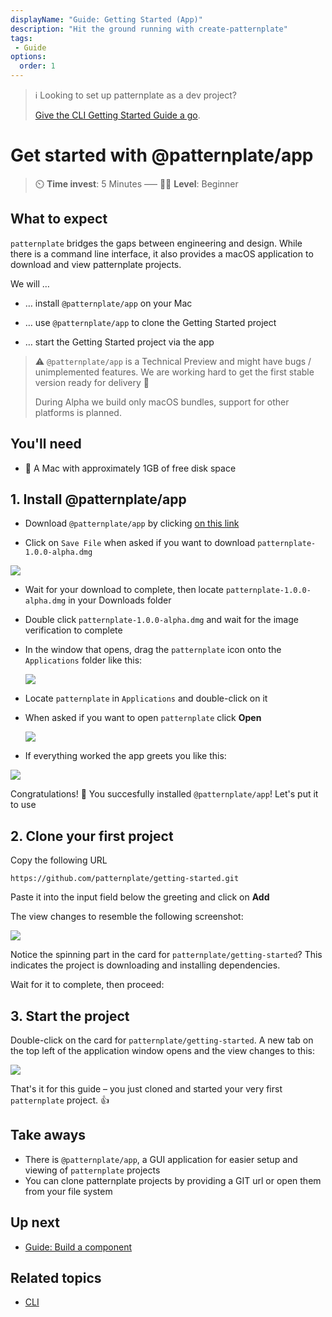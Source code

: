 ```yaml
---
displayName: "Guide: Getting Started (App)"
description: "Hit the ground running with create-patternplate"
tags: 
 - Guide
options:
  order: 1
---
```


> :information_source: 
> Looking to set up patternplate as a dev project? 
> 
> [Give the CLI Getting Started Guide a go](./doc/docs/guides/getting-started?guides-enabled=true).

# Get started with @patternplate/app

> :timer_clock: **Time invest**: 5 Minutes ––– :woman_student: **Level**: Beginner

## What to expect

`patternplate` bridges the gaps between engineering and design. While there is a command line interface, it also provides a macOS application to download and view patternplate projects.

We will …

* … install `@patternplate/app` on your Mac

* … use `@patternplate/app` to clone the Getting Started project

* … start the Getting Started project via the app

> :warning: 
> `@patternplate/app` is a Technical Preview and might have bugs / unimplemented features. We are working hard to get the first stable version
ready for delivery :crossed_fingers: 
> 
> During Alpha we build only macOS bundles, support for other platforms is planned.

## You'll need

* :apple: A Mac with approximately 1GB of free disk space


## 1. Install @patternplate/app

* Download `@patternplate/app` by clicking [on this link](https://github.com/patternplate/app/releases/download/Alpha/patternplate-1.0.0-alpha.dmg)

* Click on `Save File` when asked if you want to download `patternplate-1.0.0-alpha.dmg`

![](https://patternplate.github.io/media/screenshots/save-file.png)

* Wait for your download to complete, then locate `patternplate-1.0.0-alpha.dmg` in your Downloads folder

* Double click `patternplate-1.0.0-alpha.dmg` and wait for the image verification to complete

* In the window that opens, drag the `patternplate` icon onto the `Applications` folder like this:

  ![](https://patternplate.github.io/media/screenshots/drag-on-application.gif)

* Locate `patternplate` in `Applications` and double-click on it

* When asked if you want to open `patternplate` click **Open**

  ![](https://patternplate.github.io/media/screenshots/open.png)

* If everything worked the app greets you like this:

 ![](https://patternplate.github.io/media/screenshots/greeting.png)


Congratulations! :tada: You succesfully installed `@patternplate/app`! Let's put it to use

## 2. Clone your first project

Copy the following URL 

```
https://github.com/patternplate/getting-started.git
```

Paste it into the input field below the greeting and click on **Add**

The view changes to resemble the following screenshot:

![](https://patternplate.github.io/media/screenshots/cloning.png)

Notice the spinning part in the card for `patternplate/getting-started`? 
This indicates the project is downloading and installing dependencies. 

Wait for it to complete, then proceed:

## 3. Start the project

Double-click on the card for `patternplate/getting-started`. 
A new tab on the top left of the application window opens and the view
changes to this:

![](https://patternplate.github.io/media/screenshots/getting-started.png)

That's it for this guide – you just cloned and started your very first `patternplate` project. :+1:

## Take aways

* There is `@patternplate/app`, a GUI application for easier setup and viewing of `patternplate` projects
* You can clone patternplate projects by providing a GIT url or open them from your file system

## Up next

* [Guide: Build a component](./doc/docs/guides/add-component?guides-enabled=true)

## Related topics

* [CLI](./doc/docs/reference/cli?reference-enabled=true)
